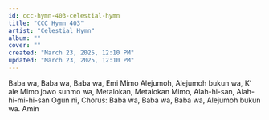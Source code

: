 ```yaml
---
id: ccc-hymn-403-celestial-hymn
title: "CCC Hymn 403"
artist: "Celestial Hymn"
album: ""
cover: ""
created: "March 23, 2025, 12:10 PM"
updated: "March 23, 2025, 12:10 PM"
---
```


Baba wa, Baba wa, Baba wa,
Emi Mimo Alejumoh,
Alejumoh bukun wa,
K’ ale Mimo jowo sunmo wa,
Metalokan, Metalokan Mimo,
Alah-hi-san, Alah-hi-mi-hi-san Ogun ni,
Chorus: Baba wa, Baba wa, Baba wa,
Alejumoh bukun wa. Amin